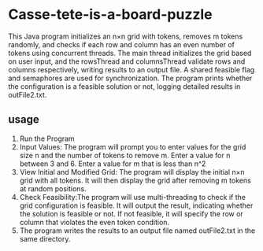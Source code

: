 # Casse-tete-is-a-board-puzzle

This Java program initializes an n×n grid with tokens, removes m tokens randomly, and checks if each row and column has an even number of tokens using concurrent threads. The main thread initializes the grid based on user input, and the rowsThread and columnsThread validate rows and columns respectively, writing results to an output file. A shared feasible flag and semaphores are used for synchronization. The program prints whether the configuration is a feasible solution or not, logging detailed results in outFile2.txt.

## usage
1) Run the Program
2) Input Values:
The program will prompt you to enter values for the grid size 
n and the number of tokens to remove m.
Enter a value for n between 3 and 6.
Enter a value for m that is less than n^2
3) View Initial and Modified Grid: The program will display the initial n×n grid with all tokens.
It will then display the grid after removing m tokens at random positions.
4) Check Feasibility:The program will use multi-threading to check if the grid configuration is feasible.
It will output the result, indicating whether the solution is feasible or not.
If not feasible, it will specify the row or column that violates the even token condition.
5) The program writes the results to an output file named outFile2.txt in the same directory.



